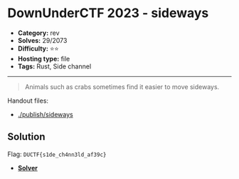 # DownUnderCTF 2023 - sideways

- **Category:** rev
- **Solves:** 29/2073
- **Difficulty:** ⭐️⭐️
- **Hosting type:** file
- **Tags:** Rust, Side channel

---

> Animals such as crabs sometimes find it easier to move sideways.


Handout files:

- [./publish/sideways](./publish/sideways)

## Solution

Flag: `DUCTF{s1de_ch4nn3ld_af39c}`


- [**Solver**](./solve/solv.py)



